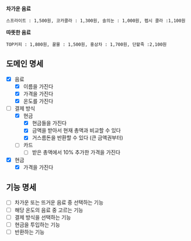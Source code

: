 **차가운 음료**

```
스프라이트 : 1,500원, 코카콜라 : 1,300원, 솔의눈 : 1,000원, 펩시 콜라 :1,100원
```

**따뜻한 음료**

```
TOP커피 : 1,800원, 꿀물 : 1,500원, 홍삼차 : 1,700원, 단팥죽 :2,100원
```

## 도메인 명세

- [x] 음료
    - [x] 이름을 가진다
    - [x] 가격을 가진다
    - [x] 온도를 가진다
- [ ] 결제 방식
    - [x] 현금
        - [x] 현금들을 가진다
        - [x] 금액을 받아서 현재 총액과 비교할 수 있다
        - [x] 거스름돈을 반환할 수 있다 (큰 금액권부터)
    - [ ] 카드
        - [ ] 받은 총액에서 10% 추가한 가격을 가진다
- [x] 현금
    - [x] 가격을 가진다

## 기능 명세

- [ ] 차가운 또는 뜨거운 음료 중 선택하는 기능
- [ ] 해당 온도의 음료 중 고르는 기능
- [ ] 결제 방식을 선택하는 기능
- [ ] 현금을 투입하는 기능
- [ ] 반환하는 기능
